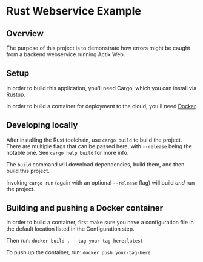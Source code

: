 # Rust Webservice Example

## Overview

The purpose of this project is to demonstrate how errors might be caught from a backend webservice running Actix Web.

## Setup

In order to build this application, you'll need Cargo, which you can install via [Rustup](https://rustup.rs/).

In order to build a container for deployment to the cloud, you'll need [Docker](https://www.docker.com/get-started).

## Developing locally

After installing the Rust toolchain, use `cargo build` to build the project. There are multiple flags that can be passed here, with `--release` being the notable one. See `cargo help build` for more info.

The `build` command will download dependencies, build them, and then build this project.

Invoking `cargo run` (again with an optional `--release` flag) will build _and_ run the project.

## Building and pushing a Docker container

In order to build a container, first make sure you have a configuration file in the default location listed in the Configuration step.

Then run:
`docker build . --tag your-tag-here:latest`

To push up the container, run:
`docker push your-tag-here`
